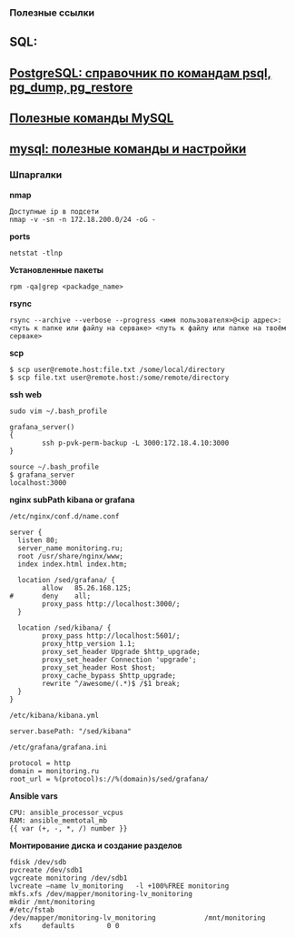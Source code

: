 ### Полезные ссылки
## SQL:
[PostgreSQL: справочник по командам psql, pg_dump, pg_restore](https://proft.me/2013/06/9/postgresql-spravochnik-po-komandam-psql-pg_dump/)
---------------
[Полезные команды MySQL](http://gentooway.ru/2009/11/poleznye-komandy-mysql#comments)
-----------------
[mysql: полезные команды и настройки](https://proft.me/2011/07/19/mysql-poleznye-komandy-i-nastrojki/)
----------------
### Шпаргалки
**nmap**
```
Доступные ip в подсети
nmap -v -sn -n 172.18.200.0/24 -oG -
```
**ports**
```
netstat -tlnp
```
**Установленные пакеты**
```
rpm -qa|grep <packadge_name>
```
**rsync**
```
rsync --archive --verbose --progress <имя пользователя>@<ip адрес>:<путь к папке или файлу на серваке> <путь к файлу или папке на твоём серваке>
```
**scp**
```
$ scp user@remote.host:file.txt /some/local/directory
$ scp file.txt user@remote.host:/some/remote/directory
```
**ssh web**
```
sudo vim ~/.bash_profile 

grafana_server()
{
        ssh p-pvk-perm-backup -L 3000:172.18.4.10:3000
}

source ~/.bash_profile
$ grafana_server
localhost:3000

```
**nginx subPath kibana or grafana**
```
/etc/nginx/conf.d/name.conf

server {
  listen 80;
  server_name monitoring.ru;
  root /usr/share/nginx/www;
  index index.html index.htm;

  location /sed/grafana/ {
        allow   85.26.168.125;
#       deny    all;
        proxy_pass http://localhost:3000/;
  }

  location /sed/kibana/ {
        proxy_pass http://localhost:5601/;
        proxy_http_version 1.1;
        proxy_set_header Upgrade $http_upgrade;
        proxy_set_header Connection 'upgrade';
        proxy_set_header Host $host;
        proxy_cache_bypass $http_upgrade;
        rewrite ^/awesome/(.*)$ /$1 break;
  }
}

/etc/kibana/kibana.yml

server.basePath: "/sed/kibana"

/etc/grafana/grafana.ini

protocol = http
domain = monitoring.ru
root_url = %(protocol)s://%(domain)s/sed/grafana/

```
**Ansible vars**
```
CPU: ansible_processor_vcpus
RAM: ansible_memtotal_mb
{{ var (+, -, *, /) number }}
```
**Монтирование диска и создание разделов**
```
fdisk /dev/sdb
pvcreate /dev/sdb1
vgcreate monitoring /dev/sdb1
lvcreate —name lv_monitoring   -l +100%FREE monitoring
mkfs.xfs /dev/mapper/monitoring-lv_monitoring   
mkdir /mnt/monitoring
#/etc/fstab
/dev/mapper/monitoring-lv_monitoring            /mnt/monitoring         xfs     defaults        0 0
```
